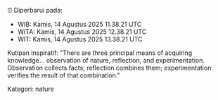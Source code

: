 ⏰ Diperbarui pada:
- WIB: Kamis, 14 Agustus 2025 11.38.21 UTC
- WITA: Kamis, 14 Agustus 2025 12.38.21 UTC
- WIT: Kamis, 14 Agustus 2025 13.38.21 UTC

Kutipan Inspiratif:
"There are three principal means of acquiring knowledge... observation of nature, reflection, and experimentation. Observation collects facts; reflection combines them; experimentation verifies the result of that combination."


Kategori: nature

